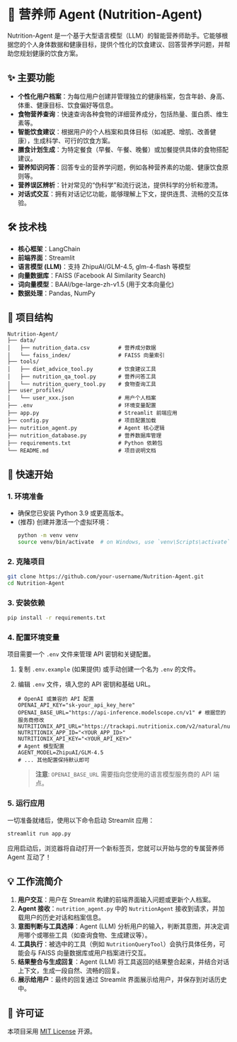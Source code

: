 # 🍎 营养师 Agent (Nutrition-Agent)

Nutrition-Agent 是一个基于大型语言模型（LLM）的智能营养师助手。它能够根据您的个人身体数据和健康目标，提供个性化的饮食建议、回答营养学问题，并帮助您规划健康的饮食方案。

## ✨ 主要功能

  * **个性化用户档案**：为每位用户创建并管理独立的健康档案，包含年龄、身高、体重、健康目标、饮食偏好等信息。
  * **食物营养查询**：快速查询各种食物的详细营养成分，包括热量、蛋白质、维生素等。
  * **智能饮食建议**：根据用户的个人档案和具体目标（如减肥、增肌、改善健康），生成科学、可行的饮食方案。
  * **膳食计划生成**：为特定餐食（早餐、午餐、晚餐）或加餐提供具体的食物搭配建议。
  * **营养知识问答**：回答专业的营养学问题，例如各种营养素的功能、健康饮食原则等。
  * **营养误区辨析**：针对常见的“伪科学”和流行说法，提供科学的分析和澄清。
  * **对话式交互**：拥有对话记忆功能，能够理解上下文，提供连贯、流畅的交互体验。

## 🛠️ 技术栈

  * **核心框架**：LangChain
  * **前端界面**：Streamlit
  * **语言模型 (LLM)**：支持 ZhipuAI/GLM-4.5, glm-4-flash 等模型
  * **向量数据库**：FAISS (Facebook AI Similarity Search)
  * **词向量模型**：BAAI/bge-large-zh-v1.5 (用于文本向量化)
  * **数据处理**：Pandas, NumPy

## 📂 项目结构

```
Nutrition-Agent/
├── data/
│   ├── nutrition_data.csv         # 营养成分数据
│   └── faiss_index/               # FAISS 向量索引
├── tools/
│   ├── diet_advice_tool.py        # 饮食建议工具
│   ├── nutrition_qa_tool.py       # 营养问答工具
│   └── nutrition_query_tool.py    # 食物查询工具
├── user_profiles/
│   └── user_xxx.json              # 用户个人档案
├── .env                           # 环境变量配置
├── app.py                         # Streamlit 前端应用
├── config.py                      # 项目配置加载
├── nutrition_agent.py             # Agent 核心逻辑
├── nutrition_database.py          # 营养数据库管理
├── requirements.txt               # Python 依赖包
└── README.md                      # 项目说明文档
```

## 🚀 快速开始

### 1\. 环境准备

  * 确保您已安装 Python 3.9 或更高版本。
  * (推荐) 创建并激活一个虚拟环境：
    ```bash
    python -m venv venv
    source venv/bin/activate  # on Windows, use `venv\Scripts\activate`
    ```

### 2\. 克隆项目

```bash
git clone https://github.com/your-username/Nutrition-Agent.git
cd Nutrition-Agent
```

### 3\. 安装依赖

```bash
pip install -r requirements.txt
```

### 4\. 配置环境变量

项目需要一个 `.env` 文件来管理 API 密钥和关键配置。

1.  复制 `.env.example` (如果提供) 或手动创建一个名为 `.env` 的文件。

2.  编辑 `.env` 文件，填入您的 API 密钥和基础 URL。

    ```dotenv
    # OpenAI 或兼容的 API 配置
    OPENAI_API_KEY="sk-your_api_key_here"
    OPENAI_BASE_URL="https://api-inference.modelscope.cn/v1" # 根据您的服务商修改
    NUTRITIONIX_API_URL="https://trackapi.nutritionix.com/v2/natural/nutrients"
    NUTRITIONIX_APP_ID="<YOUR_APP_ID>"
    NUTRITIONIX_API_KEY="<YOUR_API_KEY>"
    # Agent 模型配置
    AGENT_MODEL=ZhipuAI/GLM-4.5
    # ... 其他配置保持默认即可
    ```

    > **注意**: `OPENAI_BASE_URL` 需要指向您使用的语言模型服务商的 API 端点。

### 5\. 运行应用

一切准备就绪后，使用以下命令启动 Streamlit 应用：

```bash
streamlit run app.py
```

应用启动后，浏览器将自动打开一个新标签页，您就可以开始与您的专属营养师 Agent 互动了！

## 💡 工作流简介

1.  **用户交互**：用户在 Streamlit 构建的前端界面输入问题或更新个人档案。
2.  **Agent 接收**：`nutrition_agent.py` 中的 `NutritionAgent` 接收到请求，并加载用户的历史对话和档案信息。
3.  **意图判断与工具选择**：Agent (LLM) 分析用户的输入，判断其意图，并决定调用哪个或哪些工具（如查询食物、生成建议等）。
4.  **工具执行**：被选中的工具（例如 `NutritionQueryTool`）会执行具体任务，可能会与 FAISS 向量数据库或用户档案进行交互。
5.  **结果整合与生成回复**：Agent (LLM) 将工具返回的结果整合起来，并结合对话上下文，生成一段自然、流畅的回复。
6.  **展示给用户**：最终的回复通过 Streamlit 界面展示给用户，并保存到对话历史中。

## 📜 许可证

本项目采用 [MIT License](https://opensource.org/licenses/MIT) 开源。
